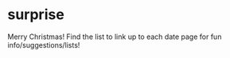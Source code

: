 # surprise
Merry Christmas!  Find the list to link up to each date page for fun info/suggestions/lists!
